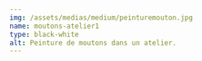 ```yaml
---
img: /assets/medias/medium/peinturemouton.jpg
name: moutons-atelier1
type: black-white
alt: Peinture de moutons dans un atelier.
---
```

